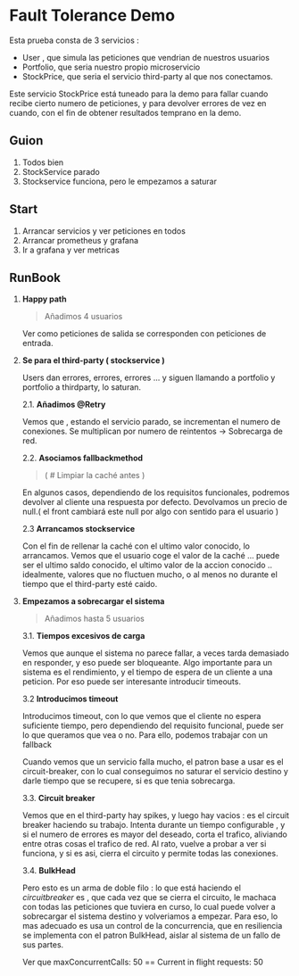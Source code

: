 # Fault Tolerance Demo

Esta prueba consta de 3 servicios :

- User , que simula las peticiones que vendrian de nuestros usuarios
- Portfolio, que seria nuestro propio microservicio
- StockPrice, que seria el servicio third-party al que nos conectamos.

Este servicio StockPrice está tuneado para la demo para fallar cuando recibe cierto numero de peticiones, y para devolver errores de vez en cuando, con el fin de obtener resultados temprano en la demo.

## Guion

1. Todos bien
2. StockService parado
3. Stockservice funciona, pero le empezamos a saturar

## Start

1. Arrancar servicios y ver peticiones en todos
2. Arrancar prometheus y grafana
3. Ir a grafana y ver metricas

## RunBook

1. **Happy path**

   > Añadimos 4 usuarios

   Ver como peticiones de salida se corresponden con peticiones de entrada.

2. **Se para el third-party ( stockservice )**

   Users dan errores, errores, errores ... y siguen llamando a portfolio y portfolio a thirdparty, lo saturan.

   2.1. **Añadimos @Retry**

   Vemos que , estando el servicio parado, se incrementan el numero de conexiones.
   Se multiplican por numero de reintentos -> Sobrecarga de red.

   2.2. **Asociamos fallbackmethod**

   > ( # Limpiar la caché antes )

   En algunos casos, dependiendo de los requisitos funcionales, podremos devolver al cliente una respuesta por defecto.
   Devolvamos un precio de null.( el front cambiará este null por algo con sentido para el usuario )

   2.3 **Arrancamos stockservice**

   Con el fin de rellenar la caché con el ultimo valor conocido, lo arrancamos.
   Vemos que el usuario coge el valor de la caché ... puede ser el ultimo saldo conocido, el ultimo valor de la accion conocido .. idealmente, valores que no fluctuen mucho, o al menos no durante el tiempo que el third-party esté caido.

3. **Empezamos a sobrecargar el sistema**

   > Añadimos hasta 5 usuarios

   3.1. **Tiempos excesivos de carga**

   Vemos que aunque el sistema no parece fallar, a veces tarda demasiado en responder, y eso puede ser bloqueante. Algo importante para un sistema es el rendimiento, y el tiempo de espera de un cliente a una peticion. Por eso puede ser interesante introducir timeouts.

   3.2 **Introducimos timeout**

   Introducimos timeout, con lo que vemos que el cliente no espera suficiente tiempo, pero dependiendo del requisito funcional, puede ser lo que queramos que vea o no.
   Para ello, podemos trabajar con un fallback

   Cuando vemos que un servicio falla mucho, el patron base a usar es el circuit-breaker, con lo cual conseguimos no saturar el servicio destino y darle tiempo que se recupere, si es que tenia sobrecarga.

   3.3. **Circuit breaker**

   Vemos que en el third-party hay spikes, y luego hay vacios : es el circuit breaker haciendo su trabajo. Intenta durante un tiempo configurable , y si el numero de errores es mayor del deseado, corta el trafico, aliviando entre otras cosas el trafico de red.
   Al rato, vuelve a probar a ver si funciona, y si es asi, cierra el circuito y permite todas las conexiones.

   3.4. **BulkHead**

   Pero esto es un arma de doble filo : lo que está haciendo el _circuitbreaker_ es , que cada vez que se cierra el circuito, le machaca con todas las peticiones que tuviera en curso, lo cual puede volver a sobrecargar el sistema destino y volveriamos a empezar.
   Para eso, lo mas adecuado es usa un control de la concurrencia, que en resiliencia se implementa con el patron BulkHead, aislar al sistema de un fallo de sus partes.

   Ver que maxConcurrentCalls: 50 == Current in flight requests: 50
